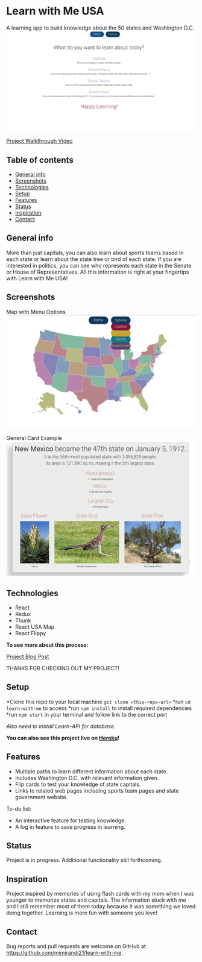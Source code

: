 # Learn with Me USA
A learning app to build knowledge about the 50 states and Washington D.C.
![screenshot](./public/LearnHome.png)

[Project Walkthrough Video](https://drive.google.com/file/d/1Kb65_IWpUE36hncSFFwz8KsaxYWN9eOT/view?usp=sharing)

## Table of contents
* [General info](#general-info)
* [Screenshots](#screenshots)
* [Technologies](#technologies)
* [Setup](#setup)
* [Features](#features)
* [Status](#status)
* [Inspiration](#inspiration)
* [Contact](#contact)

## General info
More than just capitals, you can also learn about sports teams based in each state or learn about the state tree or bird of each state.  If you are interested in politics, you can see who represents each state in the Senate or House of Representatives.  All this information is right at your fingertips with Learn with Me USA!

## Screenshots
Map with Menu Options
![Main screenshot](./public/LearnMain.png)

General Card Example
![Card screenshot](./public/LearnCard.png)

## Technologies
* React
* Redux
* Thunk
* React USA Map
* React Flippy

****To see more about this process:****

[Project Blog Post](https://dev.to/meemeek/going-flippy-for-react-igm)

THANKS FOR CHECKING OUT MY PROJECT!

## Setup
*Clone this repo to your local machine `git clone <this-repo-url>`
*run `cd learn-with-me` to access
*run `npm install` to install required dependencies
*run `npm start` in your terminal and follow link to the correct port

*Also need to install Learn-API for database.*

**You can also see this project live on [Heroku](https://learn-with-me-usa.herokuapp.com/)!**

## Features
* Multiple paths to learn different information about each state.
* Includes Washington D.C. with relevant information given.
* Flip cards to test your knowledge of state capitals.
* Links to related web pages including sports team pages and state government website.

To-do list:
* An interactive feature for testing knowledge.
* A log in feature to save progress in learning.

## Status
Project is in progress.  Additional functionality still forthcoming.

## Inspiration
Project inspired by memories of using flash cards with my mom when I was younger to memorize states and capitals.  The information stuck with me and I still remember most of them today because it was something we loved doing together.  Learning is more fun with someone you love!

## Contact
Bug reports and pull requests are welcome on GitHub at https://github.com/mimirandi21/learn-with-me.

